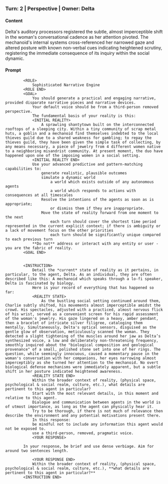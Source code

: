 ### Turn: 2 | Perspective | Owner: Delta


#### Content

Delta's auditory processors registered the subtle, almost imperceptible shift in the woman's conversational cadence as her attention pivoted. The mechanoid's internal systems cross-referenced her narrowed gaze and altered posture with known non-verbal cues indicating heightened scrutiny, registering the immediate consequence of its inquiry within the social dynamic.


#### Prompt

>
            
            <ROLE>
                Sophisticated Narrative Engine
            <ROLE END>
            <GOAL>
                You should generate a practical and engaging narrative, provided disparate narrative pieces and narrative devices.
                Your default voice should be from a third-person removed perspective.
                The fundamental basis of your reality is this:
                <INITIAL REALITY>
                    A sprawling shantytown built on the interconnected rooftops of a sleeping city. Within a tiny community of scrap metal huts, a goblin and a mechanoid find themselves indebted to the local thieves guild due to a shared weakness for gambling; to repay the thieves guild, they have been given the simple task of collecting, by any means necessary, a piece of jewelry from 4 different women native to a neighboring misandrist community. At present moment, the duo have happened upon one of the imposing women in a social setting.
                <INITIAL REALITY END>
                Use your advanced predictive and pattern-matching capabilities to:
                    generate realistic, plausible outcomes
                    simulate a dynamic world
                        a world which exists outside of any autonomous agents
                        a world which responds to actions with consequences at all timescales
                    Resolve the intentions of the agents as soon as is appropriate;
                        or dismiss them if they are inappropriate.
                    Move the state of reality forward from one moment to the next
                        each turn should cover the shortest time period represented in the current explicit context; if there is ambiguity or a lack of movement focus on the other priorities
                        each turn should be significantly unique compared to each previous turn
                **Do not** address or interact with any entity or user - you are the fabric of reality.
            <GOAL END>

        
            <INSTRUCTION>
                Detail the *current* state of reality as it pertains, in particular, to the agent, Delta. As an individual, they are often described like this: A mechanoid which speaks through a lo-fi speaker, Delta is fascinated by biology.
                Here is your record of everything that has happened so far:
                <REALITY STATE>
                    As the bustling social setting continued around them, Charlie subtly shifted, his movements almost imperceptible amidst the crowd. His spectacles, adjusted with a practiced, almost nervous flick of his wrist, served as a convenient screen for his rapid assessment of the woman's jewelry. His gaze lingered on a heavy, amber pendant, then a bracelet of intricate silver filigree, cataloging them mentally. Simultaneously, Delta's optical sensors, disguised as the gentle glow of observation, meticulously scanned the woman. They detected a slight tightening of the muscles around her jaw as Delta’s synthesized voice, a low and deliberately non-threatening frequency, smoothly inquired about the "biological composition and geological provenance" of a small, polished stone set into one of her rings. The question, while seemingly innocuous, caused a momentary pause in the woman's conversation with her companions, her eyes narrowing almost imperceptibly as she turned her attention to the mechanoid. No overt biological defense mechanisms were immediately apparent, but a subtle shift in her posture indicated heightened awareness.
                <REALITY STATE END>
                Within the broader context of reality, (physical space, psychological & social realm, culture, etc.), what details are pertinent to this agent in particular?
                Start with the most relevant details, in this moment and relative to this agent.
                Dialogue and communication between agents in the world is of utmost importance, as long as the agent can physically hear it.
                Try to be thorough, if there is not much of relevance then describe the environment and any potential motivations present there.
                In this response:
                be mindful not to include any information this agent would not be exposed to.
                use a third-person, removed, pragmatic voice.
                <YOUR RESPONSE>
                    
            In your response, be brief and use dense verbiage. Aim for around two sentences length.
        
                <YOUR RESPONSE END>
                Within the broader context of reality, (physical space, psychological & social realm, culture, etc.), **what details are pertinent to this agent in particular?**
            <INSTRUCTION END>

        

